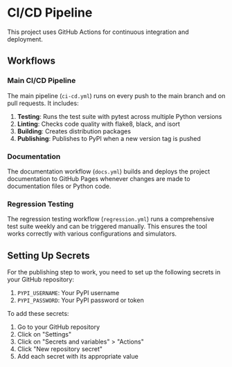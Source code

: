 # CI/CD Pipeline

This project uses GitHub Actions for continuous integration and deployment.

## Workflows

### Main CI/CD Pipeline

The main pipeline (`ci-cd.yml`) runs on every push to the main branch and on pull requests. It includes:

1. **Testing**: Runs the test suite with pytest across multiple Python versions
2. **Linting**: Checks code quality with flake8, black, and isort
3. **Building**: Creates distribution packages
4. **Publishing**: Publishes to PyPI when a new version tag is pushed

### Documentation

The documentation workflow (`docs.yml`) builds and deploys the project documentation to GitHub Pages whenever changes are made to documentation files or Python code.

### Regression Testing

The regression testing workflow (`regression.yml`) runs a comprehensive test suite weekly and can be triggered manually. This ensures the tool works correctly with various configurations and simulators.

## Setting Up Secrets

For the publishing step to work, you need to set up the following secrets in your GitHub repository:

1. `PYPI_USERNAME`: Your PyPI username
2. `PYPI_PASSWORD`: Your PyPI password or token

To add these secrets:
1. Go to your GitHub repository
2. Click on "Settings"
3. Click on "Secrets and variables" > "Actions"
4. Click "New repository secret"
5. Add each secret with its appropriate value 
